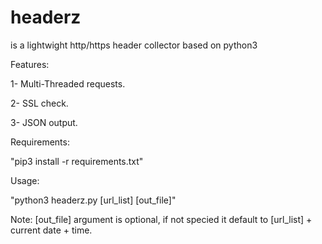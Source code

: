# headerz
is a lightwight http/https header collector based on python3

Features:

1- Multi-Threaded requests.

2- SSL check.

3- JSON output.


Requirements:

"pip3 install -r requirements.txt"

Usage:

"python3 headerz.py [url_list] [out_file]"

Note: [out_file] argument is optional, if not specied it default to [url_list] + current date + time.
